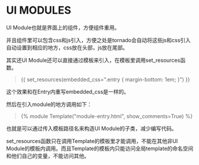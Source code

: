 # UI MODULES

UI Module也就是界面上的组件，方便组件重用。

并且组件里可以包含css和js引入，方便之处是tornado会自动将这些js和css引入自动设置到相应的地方，css放在头部，js放在尾部。

其实还UI Module还可以直接通过模板来引入，在模板里调用set_resources函数。

>{{ set_resources(embedded_css=".entry { margin-bottom: 1em; }") }}

这个效果和在Entry内重写embedded_css是一样的。

然后在引入module的地方调用如下：

>{% module Template("module-entry.html", show_comments=True) %}

也就是可以通过传入模板路径名来构造UI Module的子类，减少编写代码。

set_resources函数只在调用Template的模板里才能调用，不能在其他非UI Module的模板内调用。而且Template的模板内只能访问全局template的命名空间和他们自己的变量，不能访问其他。
